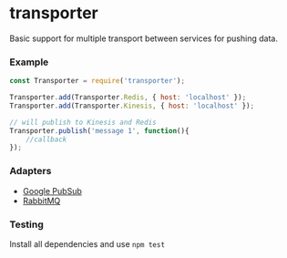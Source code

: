 # transporter

Basic support for multiple transport between services for pushing data.


### Example

```javascript
const Transporter = require('transporter');

Transporter.add(Transporter.Redis, { host: 'localhost' });
Transporter.add(Transporter.Kinesis, { host: 'localhost' });

// will publish to Kinesis and Redis 
Transporter.publish('message 1', function(){
    //callback
});

```

### Adapters

- [Google PubSub](https://github.com/myDevicesIoT/pubsub-transporter)
- [RabbitMQ](https://github.com/myDevicesIoT/rabbit-transporter)

### Testing

Install all dependencies and use `npm test`
